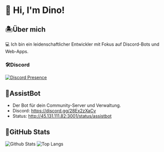 # 👋 Hi, I'm Dino!

## 🏝️Über mich
💻 Ich bin ein leidenschaftlicher Entwickler mit Fokus auf Discord-Bots und Web-Apps.

### 🛠️Discord
[![Discord Presence](https://lanyard.cnrad.dev/api/934462434004062208)](https://discord.com/users/934462434004062208)

## 📁AssistBot
- Der Bot für dein Community-Server und Verwaltung.
- Discord: https://discord.gg/28Ex2zXaCv
- Status: http://45.131.111.82:3001/status/assistbot

## 🔭GitHub Stats
![Github Stats](https://github-readme-stats.vercel.app/api?username=Dino20242&show_icons=true&theme=github_dark) ![Top Langs](https://github-readme-stats.vercel.app/api/top-langs/?username=Dino20242&layout=compact&theme=github_dark)
